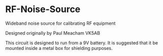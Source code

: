 # RF-Noise-Source
Wideband noise source for calibrating RF equipment

Designed originally by Paul Meacham VK5AB

This circuit is designed to run from a 9V battery.  It is suggested that it be mounted inside a metal box for shielding purposes.

